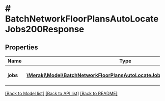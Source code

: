 # # BatchNetworkFloorPlansAutoLocateJobs200Response

## Properties

Name | Type | Description | Notes
------------ | ------------- | ------------- | -------------
**jobs** | [**\Meraki\Model\BatchNetworkFloorPlansAutoLocateJobs200ResponseJobsInner[]**](BatchNetworkFloorPlansAutoLocateJobs200ResponseJobsInner.md) | The newly created jobs | [optional]

[[Back to Model list]](../../README.md#models) [[Back to API list]](../../README.md#endpoints) [[Back to README]](../../README.md)
